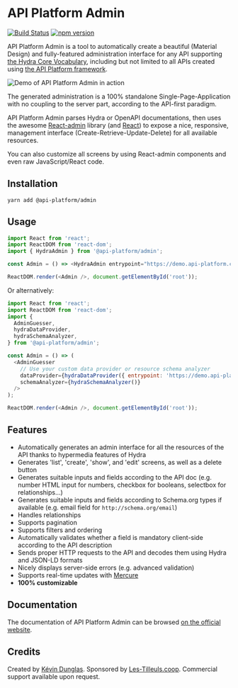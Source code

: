 # API Platform Admin

[![Build Status](https://travis-ci.org/api-platform/admin.svg?branch=master)](https://travis-ci.org/api-platform/admin)
[![npm version](https://badge.fury.io/js/%40api-platform%2Fadmin.svg)](https://badge.fury.io/js/%40api-platform%2Fadmin)

API Platform Admin is a tool to automatically create a beautiful (Material Design) and fully-featured administration interface
for any API supporting [the Hydra Core Vocabulary](http://www.hydra-cg.com/), including but not limited to all APIs created
using [the API Platform framework](https://api-platform.com).

![Demo of API Platform Admin in action](https://api-platform.com/97cd2738071d63989db0bbcb6ba85a25/admin-demo.gif)

The generated administration is a 100% standalone Single-Page-Application with no coupling to the server part, according
to the API-first paradigm.

API Platform Admin parses Hydra or OpenAPI documentations, then uses the awesome [React-admin](https://marmelab.com/react-admin/)
library (and [React](https://facebook.github.io/react/)) to expose a nice, responsive, management interface (Create-Retrieve-Update-Delete)
for all available resources.

You can also customize all screens by using React-admin components and even raw JavaScript/React code.

## Installation

    yarn add @api-platform/admin

## Usage

```javascript
import React from 'react';
import ReactDOM from 'react-dom';
import { HydraAdmin } from '@api-platform/admin';

const Admin = () => <HydraAdmin entrypoint="https://demo.api-platform.com" />; // Replace with your own API entrypoint

ReactDOM.render(<Admin />, document.getElementById('root'));
```

Or alternatively:

```javascript
import React from 'react';
import ReactDOM from 'react-dom';
import {
  AdminGuesser,
  hydraDataProvider,
  hydraSchemaAnalyzer,
} from '@api-platform/admin';

const Admin = () => (
  <AdminGuesser
    // Use your custom data provider or resource schema analyzer
    dataProvider={hydraDataProvider({ entrypoint: 'https://demo.api-platform.com' })}
    schemaAnalyzer={hydraSchemaAnalyzer()}
  />
);

ReactDOM.render(<Admin />, document.getElementById('root'));
```

## Features

* Automatically generates an admin interface for all the resources of the API thanks to hypermedia features of Hydra
* Generates 'list', 'create', 'show', and 'edit' screens, as well as a delete button
* Generates suitable inputs and fields according to the API doc (e.g. number HTML input for numbers, checkbox for booleans, selectbox for relationships...)
* Generates suitable inputs and fields according to Schema.org types if available (e.g. email field for `http://schema.org/email`)
* Handles relationships
* Supports pagination
* Supports filters and ordering
* Automatically validates whether a field is mandatory client-side according to the API description
* Sends proper HTTP requests to the API and decodes them using Hydra and JSON-LD formats
* Nicely displays server-side errors (e.g. advanced validation)
* Supports real-time updates with [Mercure](https://mercure.rocks)
* **100% customizable**

## Documentation

The documentation of API Platform Admin can be browsed [on the official website](https://api-platform.com/docs/admin/).

## Credits

Created by [Kévin Dunglas](https://dunglas.fr). Sponsored by [Les-Tilleuls.coop](https://les-tilleuls.coop).
Commercial support available upon request.
